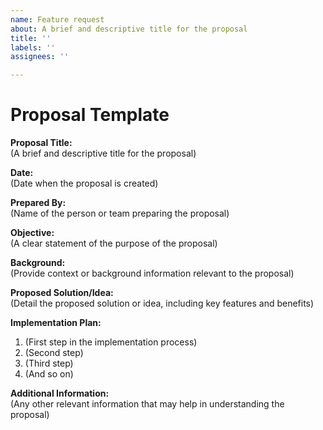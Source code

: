 ```yaml
---
name: Feature request
about: A brief and descriptive title for the proposal
title: ''
labels: ''
assignees: ''

---
```


# Proposal Template

**Proposal Title:**  
(A brief and descriptive title for the proposal)

**Date:**  
(Date when the proposal is created)

**Prepared By:**  
(Name of the person or team preparing the proposal)

**Objective:**  
(A clear statement of the purpose of the proposal)

**Background:**  
(Provide context or background information relevant to the proposal)

**Proposed Solution/Idea:**  
(Detail the proposed solution or idea, including key features and benefits)

**Implementation Plan:**  
1. (First step in the implementation process)
2. (Second step)
3. (Third step)
4. (And so on)

**Additional Information:**  
(Any other relevant information that may help in understanding the proposal)
